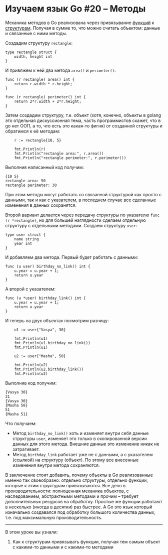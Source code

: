 
# Изучаем язык Go #20 – Методы

Механика методов в Go реализована через привязывание [функций](https://github.com/WalkWeb/go-lesson-ru/tree/master/12_functions) 
к [структурам](https://github.com/WalkWeb/go-lesson-ru/tree/master/19_structs). Получая в сумме то, что можно считать
объектом: данные и связанные с ними методы.

Создадим структуру `rectangle`:

```
type rectangle struct {
    width, height int
}
```

И привяжем к ней два метода `area()` и `perimeter()`:

```
func (r rectangle) area() int {
    return r.width * r.height;
}

func (r rectangle) perimeter() int {
    return 2*r.width + 2*r.height;
}
```

Затем создадим структуру, т.е. объект (хотя, конечно, объекты в golang это отдельная дискуссионная тема, часть 
программистов скажет, что в go нет ООП, а то, что есть это какая-то фигня) от созданной структуры и обратимся к её 
методам:

```
    r := rectangle{10, 5}

    fmt.Println(r)
    fmt.Println("rectangle area:", r.area())
    fmt.Println("rectangle perimeter:", r.perimeter())
```

Выполнив написанный код получим:

```
{10 5}
rectangle area: 50
rectangle perimeter: 30
```

При этом методы могут работать со связанной структурой как просто с данными, так и как с 
[указателем](https://github.com/WalkWeb/go-lesson-ru/tree/master/17_pointers), в последнем случае все сделанные 
изменения в данных сохранятся.

Второй вариант делается через передачу структуры по указателю `func (r *rectangle)`, но для большей наглядности сделаем
отдельную структуру с отдельными методами. Создаем структуру `user`:

```
type user struct {
    name string
    year int
}
```

И добавляем два метода. Первый будет работать с данными:

```
func (u user) birthday_no_link() int {
    u.year = u.year + 1;
    return u.year
}
```

А второй с указателем:

```
func (u *user) birthday_link() int {
    u.year = u.year + 1;
    return u.year
}
```

И теперь на двух объектах посмотрим разницу:

```
    u1 := user{"Vasya", 30}

    fmt.Println(u1)
    fmt.Println(u1.birthday_no_link())
    fmt.Println(u1)

    u2 := user{"Masha", 50}

    fmt.Println(u2)
    fmt.Println(u2.birthday_link())
    fmt.Println(u2)
```

Выполнив код получим:

```
{Vasya 30}
31
{Vasya 30}
{Masha 50}
51
{Masha 51}
```

Что получаем:

- Метод `birthday_no_link()` хоть и изменяет внутри себя данные структуры `user`, изменяет это только в скопированной
версии данных для этого метода. Внешние данные это изменение никак не затрагивает.
- Метод `birthday_link` работает уже не с данными, а с указателем (ссылкой) на структуру (объект). По этому все 
внесенные изменения внутри метода сохраняются.

В заключение стоит добавить, почему объекты в Go реализованные именно так своеобразно: отдельно структуры, отдельно
функции, которые к этим структурам привязываются. Все дело в производительности: полноценная механика объектов, с 
наследованием, абстрактными методами и прочим – требует дополнительных ресурсов на обработку. Простые же функции
работают в несколько (иногда в десятки) раз быстрее. А Go это язык который изначально создавался под обработку большого
количества данных, т.е. под максимальную производительность.

____

В этом уроке вы узнали:

1. Как к структурам привязывать функции, получая тем самым объект с какими-то данными и с какими-то методами
